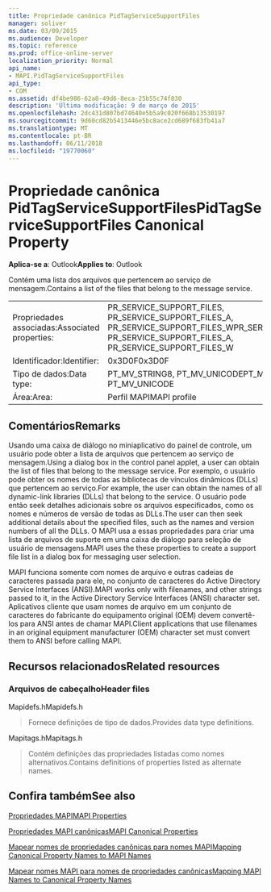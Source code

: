 ```yaml
---
title: Propriedade canônica PidTagServiceSupportFiles
manager: soliver
ms.date: 03/09/2015
ms.audience: Developer
ms.topic: reference
ms.prod: office-online-server
localization_priority: Normal
api_name:
- MAPI.PidTagServiceSupportFiles
api_type:
- COM
ms.assetid: df4be986-62a8-49d6-8eca-25b55c74f830
description: 'Última modificação: 9 de março de 2015'
ms.openlocfilehash: 2dc431d807bd74640e5b5a9c020f668b13530197
ms.sourcegitcommit: 9d60cd82b5413446e5bc8ace2cd689f683fb41a7
ms.translationtype: MT
ms.contentlocale: pt-BR
ms.lasthandoff: 06/11/2018
ms.locfileid: "19770060"
---
```

# <a name="pidtagservicesupportfiles-canonical-property"></a><span data-ttu-id="d0da3-103">Propriedade canônica PidTagServiceSupportFiles</span><span class="sxs-lookup"><span data-stu-id="d0da3-103">PidTagServiceSupportFiles Canonical Property</span></span>

  
  
<span data-ttu-id="d0da3-104">**Aplica-se a**: Outlook</span><span class="sxs-lookup"><span data-stu-id="d0da3-104">**Applies to**: Outlook</span></span> 
  
<span data-ttu-id="d0da3-105">Contém uma lista dos arquivos que pertencem ao serviço de mensagem.</span><span class="sxs-lookup"><span data-stu-id="d0da3-105">Contains a list of the files that belong to the message service.</span></span>
  
|||
|:-----|:-----|
|<span data-ttu-id="d0da3-106">Propriedades associadas:</span><span class="sxs-lookup"><span data-stu-id="d0da3-106">Associated properties:</span></span>  <br/> |<span data-ttu-id="d0da3-107">PR_SERVICE_SUPPORT_FILES, PR_SERVICE_SUPPORT_FILES_A, PR_SERVICE_SUPPORT_FILES_W</span><span class="sxs-lookup"><span data-stu-id="d0da3-107">PR_SERVICE_SUPPORT_FILES, PR_SERVICE_SUPPORT_FILES_A, PR_SERVICE_SUPPORT_FILES_W</span></span>  <br/> |
|<span data-ttu-id="d0da3-108">Identificador:</span><span class="sxs-lookup"><span data-stu-id="d0da3-108">Identifier:</span></span>  <br/> |<span data-ttu-id="d0da3-109">0x3D0F</span><span class="sxs-lookup"><span data-stu-id="d0da3-109">0x3D0F</span></span>  <br/> |
|<span data-ttu-id="d0da3-110">Tipo de dados:</span><span class="sxs-lookup"><span data-stu-id="d0da3-110">Data type:</span></span>  <br/> |<span data-ttu-id="d0da3-111">PT_MV_STRING8, PT_MV_UNICODE</span><span class="sxs-lookup"><span data-stu-id="d0da3-111">PT_MV_STRING8, PT_MV_UNICODE</span></span>  <br/> |
|<span data-ttu-id="d0da3-112">Área:</span><span class="sxs-lookup"><span data-stu-id="d0da3-112">Area:</span></span>  <br/> |<span data-ttu-id="d0da3-113">Perfil MAPI</span><span class="sxs-lookup"><span data-stu-id="d0da3-113">MAPI profile</span></span>  <br/> |
   
## <a name="remarks"></a><span data-ttu-id="d0da3-114">Comentários</span><span class="sxs-lookup"><span data-stu-id="d0da3-114">Remarks</span></span>

<span data-ttu-id="d0da3-115">Usando uma caixa de diálogo no miniaplicativo do painel de controle, um usuário pode obter a lista de arquivos que pertencem ao serviço de mensagem.</span><span class="sxs-lookup"><span data-stu-id="d0da3-115">Using a dialog box in the control panel applet, a user can obtain the list of files that belong to the message service.</span></span> <span data-ttu-id="d0da3-116">Por exemplo, o usuário pode obter os nomes de todas as bibliotecas de vínculos dinâmicos (DLLs) que pertencem ao serviço.</span><span class="sxs-lookup"><span data-stu-id="d0da3-116">For example, the user can obtain the names of all dynamic-link libraries (DLLs) that belong to the service.</span></span> <span data-ttu-id="d0da3-117">O usuário pode então seek detalhes adicionais sobre os arquivos especificados, como os nomes e números de versão de todas as DLLs.</span><span class="sxs-lookup"><span data-stu-id="d0da3-117">The user can then seek additional details about the specified files, such as the names and version numbers of all the DLLs.</span></span> <span data-ttu-id="d0da3-118">O MAPI usa a essas propriedades para criar uma lista de arquivos de suporte em uma caixa de diálogo para seleção de usuário de mensagens.</span><span class="sxs-lookup"><span data-stu-id="d0da3-118">MAPI uses the these properties to create a support file list in a dialog box for messaging user selection.</span></span>
  
<span data-ttu-id="d0da3-119">MAPI funciona somente com nomes de arquivo e outras cadeias de caracteres passada para ele, no conjunto de caracteres do Active Directory Service Interfaces (ANSI).</span><span class="sxs-lookup"><span data-stu-id="d0da3-119">MAPI works only with filenames, and other strings passed to it, in the Active Directory Service Interfaces (ANSI) character set.</span></span> <span data-ttu-id="d0da3-120">Aplicativos cliente que usam nomes de arquivo em um conjunto de caracteres do fabricante do equipamento original (OEM) devem convertê-los para ANSI antes de chamar MAPI.</span><span class="sxs-lookup"><span data-stu-id="d0da3-120">Client applications that use filenames in an original equipment manufacturer (OEM) character set must convert them to ANSI before calling MAPI.</span></span>
  
## <a name="related-resources"></a><span data-ttu-id="d0da3-121">Recursos relacionados</span><span class="sxs-lookup"><span data-stu-id="d0da3-121">Related resources</span></span>

### <a name="header-files"></a><span data-ttu-id="d0da3-122">Arquivos de cabeçalho</span><span class="sxs-lookup"><span data-stu-id="d0da3-122">Header files</span></span>

<span data-ttu-id="d0da3-123">Mapidefs.h</span><span class="sxs-lookup"><span data-stu-id="d0da3-123">Mapidefs.h</span></span>
  
> <span data-ttu-id="d0da3-124">Fornece definições de tipo de dados.</span><span class="sxs-lookup"><span data-stu-id="d0da3-124">Provides data type definitions.</span></span>
    
<span data-ttu-id="d0da3-125">Mapitags.h</span><span class="sxs-lookup"><span data-stu-id="d0da3-125">Mapitags.h</span></span>
  
> <span data-ttu-id="d0da3-126">Contém definições das propriedades listadas como nomes alternativos.</span><span class="sxs-lookup"><span data-stu-id="d0da3-126">Contains definitions of properties listed as alternate names.</span></span>
    
## <a name="see-also"></a><span data-ttu-id="d0da3-127">Confira também</span><span class="sxs-lookup"><span data-stu-id="d0da3-127">See also</span></span>



[<span data-ttu-id="d0da3-128">Propriedades MAPI</span><span class="sxs-lookup"><span data-stu-id="d0da3-128">MAPI Properties</span></span>](mapi-properties.md)
  
[<span data-ttu-id="d0da3-129">Propriedades MAPI canônicas</span><span class="sxs-lookup"><span data-stu-id="d0da3-129">MAPI Canonical Properties</span></span>](mapi-canonical-properties.md)
  
[<span data-ttu-id="d0da3-130">Mapear nomes de propriedades canônicas para nomes MAPI</span><span class="sxs-lookup"><span data-stu-id="d0da3-130">Mapping Canonical Property Names to MAPI Names</span></span>](mapping-canonical-property-names-to-mapi-names.md)
  
[<span data-ttu-id="d0da3-131">Mapear nomes MAPI para nomes de propriedades canônicas</span><span class="sxs-lookup"><span data-stu-id="d0da3-131">Mapping MAPI Names to Canonical Property Names</span></span>](mapping-mapi-names-to-canonical-property-names.md)

